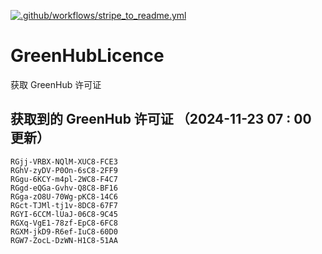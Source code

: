 [![.github/workflows/stripe_to_readme.yml](https://github.com/zjx-kimi/GreenHubLicence/actions/workflows/stripe_to_readme.yml/badge.svg)](https://github.com/zjx-kimi/GreenHubLicence/actions/workflows/stripe_to_readme.yml)
# GreenHubLicence
获取 GreenHub 许可证
## 获取到的 GreenHub 许可证 （2024-11-23 07 : 00 更新）
```
RGjj-VRBX-NQlM-XUC8-FCE3
RGhV-zyDV-P0On-6sC8-2FF9
RGgu-6KCY-m4pl-2WC8-F4C7
RGgd-eQGa-Gvhv-Q8C8-BF16
RGga-zO8U-70Wg-pKC8-14C6
RGct-TJMl-tj1v-8DC8-67F7
RGYI-6CCM-lUaJ-06C8-9C45
RGXq-VgE1-78zf-EpC8-6FC8
RGXM-jkD9-R6ef-IuC8-60D0
RGW7-ZocL-DzWN-H1C8-51AA
```
